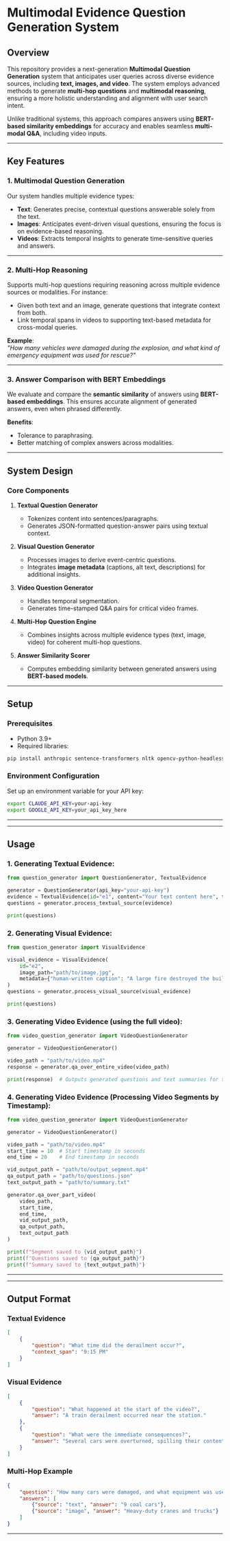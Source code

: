 # Multimodal Evidence Question Generation System

## Overview  
This repository provides a next-generation **Multimodal Question Generation** system that anticipates user queries across diverse evidence sources, including **text, images, and video**. The system employs advanced methods to generate **multi-hop questions** and **multimodal reasoning**, ensuring a more holistic understanding and alignment with user search intent.

Unlike traditional systems, this approach compares answers using **BERT-based similarity embeddings** for accuracy and enables seamless **multi-modal Q&A**, including video inputs.

---

## Key Features  

### 1. **Multimodal Question Generation**  
Our system handles multiple evidence types:  
- **Text**: Generates precise, contextual questions answerable solely from the text.  
- **Images**: Anticipates event-driven visual questions, ensuring the focus is on evidence-based reasoning.  
- **Videos**: Extracts temporal insights to generate time-sensitive queries and answers.  

---

### 2. **Multi-Hop Reasoning**  
Supports multi-hop questions requiring reasoning across multiple evidence sources or modalities. For instance:  
- Given both text and an image, generate questions that integrate context from both.  
- Link temporal spans in videos to supporting text-based metadata for cross-modal queries.  

**Example**:  
*"How many vehicles were damaged during the explosion, and what kind of emergency equipment was used for rescue?"*  

---

### 3. **Answer Comparison with BERT Embeddings**  
We evaluate and compare the **semantic similarity** of answers using **BERT-based embeddings**. This ensures accurate alignment of generated answers, even when phrased differently.

**Benefits**:  
- Tolerance to paraphrasing.  
- Better matching of complex answers across modalities.

---

## System Design  

### Core Components  
1. **Textual Question Generator**  
   - Tokenizes content into sentences/paragraphs.  
   - Generates JSON-formatted question-answer pairs using textual context.  

2. **Visual Question Generator**  
   - Processes images to derive event-centric questions.  
   - Integrates **image metadata** (captions, alt text, descriptions) for additional insights.  

3. **Video Question Generator**  
   - Handles temporal segmentation.  
   - Generates time-stamped Q&A pairs for critical video frames.  

4. **Multi-Hop Question Engine**  
   - Combines insights across multiple evidence types (text, image, video) for coherent multi-hop questions.  

5. **Answer Similarity Scorer**  
   - Computes embedding similarity between generated answers using **BERT-based models**.  

---

## Setup  

### Prerequisites  
- Python 3.9+  
- Required libraries:  
```bash
pip install anthropic sentence-transformers nltk opencv-python-headless
```

### Environment Configuration
Set up an environment variable for your API key:
```bash
export CLAUDE_API_KEY=your-api-key
export GOOGLE_API_KEY=your_api_key_here
```

---

---
## Usage

### 1. **Generating Textual Evidence:**  
```python
from question_generator import QuestionGenerator, TextualEvidence

generator = QuestionGenerator(api_key="your-api-key")
evidence = TextualEvidence(id="e1", content="Your text content here", title="Sample Title")
questions = generator.process_textual_source(evidence)

print(questions)
```

### 2. **Generating Visual Evidence:**  
```python
from question_generator import VisualEvidence

visual_evidence = VisualEvidence(
    id="e2", 
    image_path="path/to/image.jpg", 
    metadata={"human-written caption": "A large fire destroyed the building."}
)
questions = generator.process_visual_source(visual_evidence)

print(questions)

```

### 3. **Generating Video Evidence (using the full video):**  
```python
from video_question_generator import VideoQuestionGenerator

generator = VideoQuestionGenerator()

video_path = "path/to/video.mp4"
response = generator.qa_over_entire_video(video_path)

print(response)  # Outputs generated questions and text summaries for the entire video.


```

### 4. **Generating Video Evidence (Processing Video Segments by Timestamp):**  
```python
from video_question_generator import VideoQuestionGenerator

generator = VideoQuestionGenerator()

video_path = "path/to/video.mp4"
start_time = 10  # Start timestamp in seconds
end_time = 20    # End timestamp in seconds

vid_output_path = "path/to/output_segment.mp4"
qa_output_path = "path/to/questions.json"
text_output_path = "path/to/summary.txt"

generator.qa_over_part_video(
    video_path,
    start_time,
    end_time,
    vid_output_path,
    qa_output_path,
    text_output_path
)

print(f"Segment saved to {vid_output_path}")
print(f"Questions saved to {qa_output_path}")
print(f"Summary saved to {text_output_path}")
```
---


---

## Output Format  

### Textual Evidence  

```json
[
    {
        "question": "What time did the derailment occur?",
        "context_span": "9:15 PM"
    }
]
```

### Visual Evidence  

```json
[
    {
        "question": "What happened at the start of the video?",
        "answer": "A train derailment occurred near the station."
    },
    {
        "question": "What were the immediate consequences?",
        "answer": "Several cars were overturned, spilling their contents."
    }
]


```
### Multi-Hop Example  

```json
{
    "question": "How many cars were damaged, and what equipment was used for recovery?",
    "answers": [
        {"source": "text", "answer": "9 coal cars"},
        {"source": "image", "answer": "Heavy-duty cranes and trucks"}
    ]
}

```
---